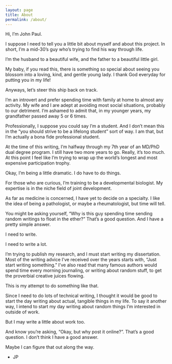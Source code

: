 ```yaml
---
layout: page
title: About
permalink: /about/
---
```


Hi, I’m John Paul.

I suppose I need to tell you a little bit about myself and about this project. In short, I’m a mid-30’s guy who’s trying to find his way through life.

I’m the husband to a beautiful wife, and the father to a beautiful little girl.

My baby, if you read this, there is something so special about seeing you blossom into a loving, kind, and gentle young lady. I thank God everyday for putting you in my life!

Anyways, let’s steer this ship back on track.

I’m an introvert and prefer spending time with family at home to almost any activity. My wife and I are adept at avoiding most social situations, probably to our detriment. I’m ashamed to admit that, in my younger years, my grandfather passed away 5 or 6 times.

Professionally, I suppose you could say I’m a student. And I don’t mean this in the “you should strive to be a lifelong student” sort of way. I am that, but I’m actually a bona fide professional student.

At the time of this writing, I’m halfway through my 7th year of an MD/PhD dual degree program. I still have two more years to go. Really, it’s too much. At this point I feel like I’m trying to wrap up the world’s longest and most expensive participation trophy.

Okay, I’m being a little dramatic. I do have to do things.

For those who are curious, I’m training to be a developmental biologist. My expertise is in the niche field of joint development.

As far as medicine is concerned, I have yet to decide on a specialty. I like the idea of being a pathologist, or maybe a rheumatologist, but time will tell.

You might be asking yourself, “Why is this guy spending time sending random writings to float in the ether?” That’s a good question. And I have a pretty simple answer.

I need to write.

I need to write a lot.

I’m trying to publish my research, and I must start writing my dissertation. Most of the writing advice I’ve received over the years starts with, “Just start writing something.” I’ve also read that many famous authors would spend time every morning journaling, or writing about random stuff, to get the proverbial creative juices flowing.

This is my attempt to do something like that.

Since I need to do lots of technical writing, I thought it would be good to start the day writing about actual, tangible things in my life. To say it another way, I intend to start my day writing about random things I’m interested in outside of work.

But I may write a little about work too.

And know you’re asking, “Okay, but why post it online?”. That’s a good question. I don’t think I have a good answer.

Maybe I can figure that out along the way. 

- JP